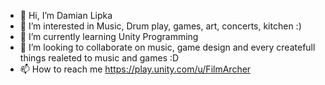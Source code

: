 - 👋 Hi, I’m Damian Lipka
- 👀 I’m interested in Music, Drum play, games, art, concerts, kitchen :)
- 🌱 I’m currently learning Unity Programming
- 💞️ I’m looking to collaborate on music, game design and every createfull things realeted to music and games :D
- 📫 How to reach me https://play.unity.com/u/FilmArcher

<!---
FilmArcher/FilmArcher is a ✨ special ✨ repository because its `README.md` (this file) appears on your GitHub profile.
You can click the Preview link to take a look at your changes.
--->
